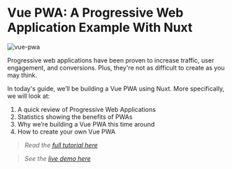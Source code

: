 # Vue PWA: A Progressive Web Application Example With Nuxt 

![vue-pwa](https://snipcart.com/media/204668/vue-pwa.png)

Progressive web applications have been proven to increase traffic, user engagement, and conversions. Plus, they're not as difficult to create as you may think. 

In today's guide, we’ll be building a Vue PWA using Nuxt. More specifically, we will look at: 

1) A quick review of Progressive Web Applications 
2) Statistics showing the benefits of PWAs
3) Why we’re building a Vue PWA this time around
4) How to create your own Vue PWA

> *Read the [full tutorial here](https://snipcart.com/blog/vue-pwa)*

> *See the [live demo here](https://snipcart-nuxt-pwa.netlify.com/)*
